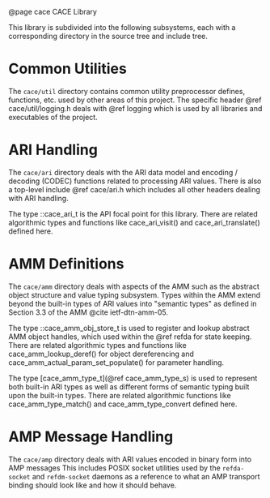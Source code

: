 @page cace CACE Library
<!--
Copyright (c) 2011-2025 The Johns Hopkins University Applied Physics
Laboratory LLC.

This file is part of the Delay-Tolerant Networking Management
Architecture (DTNMA) Tools package.

Licensed under the Apache License, Version 2.0 (the "License");
you may not use this file except in compliance with the License.
You may obtain a copy of the License at
    http://www.apache.org/licenses/LICENSE-2.0
Unless required by applicable law or agreed to in writing, software
distributed under the License is distributed on an "AS IS" BASIS,
WITHOUT WARRANTIES OR CONDITIONS OF ANY KIND, either express or implied.
See the License for the specific language governing permissions and
limitations under the License.
-->

This library is subdivided into the following subsystems, each with a corresponding directory in the source tree and include tree.

# Common Utilities

The `cace/util` directory contains common utility preprocessor defines, functions, etc. used by other areas of this project.
The specific header @ref cace/util/logging.h deals with @ref logging which is used by all libraries and executables of the project.

# ARI Handling

The `cace/ari` directory deals with the ARI data model and encoding / decoding (CODEC) functions related to processing ARI values.
There is also a top-level include @ref cace/ari.h which includes all other headers dealing with ARI handling.

The type ::cace_ari_t is the API focal point for this library.
There are related algorithmic types and functions like cace_ari_visit() and cace_ari_translate() defined here.

# AMM Definitions

The `cace/amm` directory deals with aspects of the AMM such as the abstract object structure and value typing subsystem.
Types within the AMM extend beyond the built-in types of ARI values into "semantic types" as defined in Section 3.3 of the AMM @cite ietf-dtn-amm-05.

The type ::cace_amm_obj_store_t is used to register and lookup abstract AMM object handles, which used within the @ref refda for state keeping.
There are related algorithmic types and functions like cace_amm_lookup_deref() for object dereferencing and cace_amm_actual_param_set_populate() for parameter handling.

The type [cace_amm_type_t](@ref cace_amm_type_s) is used to represent both built-in ARI types as well as different forms of semantic typing built upon the built-in types.
There are related algorithmic functions like cace_amm_type_match() and cace_amm_type_convert defined here.

# AMP Message Handling

The `cace/amp` directory deals with ARI values encoded in binary form into AMP messages
This includes POSIX socket utilities used by the `refda-socket` and `refdm-socket` daemons as a reference to what an AMP transport binding should look like and how it should behave.
